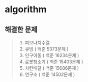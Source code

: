 # algorithm

## 해결한 문제

> 1. 피보나치수열
> 2. 큐빙 ( 백준 5373문제 )
> 3. 인구이동 ( 백준 16234문제 )
> 4. 로봇청소기 ( 백준 15403문제 )
> 5. 치킨배달 ( 백준 15686문제 )
> 6. 연구소 ( 백준 14502문제 )
